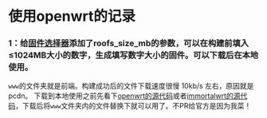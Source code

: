 # 使用openwrt的记录
### 1：给[固件选择器](https://firmware-selector.openwrt.org)添加了roofs_size_mb的参数，可以在构建前填入≤1024MB大小的数字，生成填写数字大小的固件。可以下载后在本地使用。
`www`的文件夹就是前端。构建成功后的文件下载速度很慢 10kb/s 左右，原因就是pcdn。
下载到本地使用之前先看下[openwrt的源代码](https://github.com/openwrt/firmware-selector-openwrt-org)或者[immortalwrt的源代码](https://github.com/immortalwrt/firmware-selector-immortalwrt-org)，下载后将`www`文件夹内的文件替换下就可以用了。不PR给官方是因为我菜！
